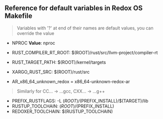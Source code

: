 ## Reference for default variables in Redox OS Makefile

> Variables with '?' at end of their names are default values, you can override the value

* NPROC
  **Value**: nproc

* RUST_COMPILER_RT_ROOT: $(ROOT)/rust/src/llvm-project/compiler-rt

* RUST_TARGET_PATH: $(ROOT)/kernel/targets

* XARGO_RUST_SRC: $(ROOT)/rust/src

* AR_x86_64_unknown_redox = x86_64-unknown-redox-ar

> Similarly for CC... -> ...gcc, CXX… -> ...g++

* PREFIX_RUSTFLAGS: -L $(ROOT)/$(PREFIX_INSTALL)/$(TARGET)/lib
* RUSTUP_TOOLCHAIN: $(ROOT)/$(PREFIX_INSTALL)
* REDOXER_TOOLCHAIN: $(RUSTUP_TOOLCHAIN)


